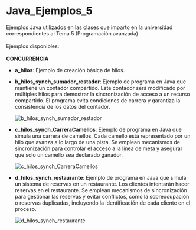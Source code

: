# Java_Ejemplos_5
Ejemplos Java utilizados en las clases que imparto en la universidad correspondientes al Tema 5 (Programación avanzada)<br>
<br>
Ejemplos disponibles:<br>
<br>
**CONCURRENCIA**
- **a_hilos**: Ejemplo de creación básica de hilos.

- **b_hilos_synch_sumador_restador**: Ejemplo de programa en Java que mantiene un contador compartido. Este contador será modificado por múltiples hilos para demostrar la sincronización de acceso a un recurso compartido. El programa  evita condiciones de carrera y garantiza la consistencia de los datos del contador.

    ![b_hilos_synch_sumador_restador](https://github.com/aalonsopuig/Java_Ejemplos_5/assets/57196844/8def8405-b0e0-437e-9607-dcbaadce6db7)
   

- **c_hilos_synch_CarreraCamellos**: Ejemplo de programa en Java que simula una carrera de camellos. Cada camello está representado por un hilo que avanza a lo largo de una pista. Se emplean mecanismos de sincronización para controlar el acceso a la línea de meta y asegurar que solo un camello sea declarado ganador.

    ![c_hilos_synch_CarreraCamellos](https://github.com/aalonsopuig/Java_Ejemplos_5/assets/57196844/dd80f227-fc52-4332-a634-757ec58f3263)


- **d_hilos_synch_restaurante**: Ejemplo de programa en Java que simula un sistema de reservas en un restaurante. Los clientes intentarán hacer reservas en el restaurante. Se emplean mecanismos de sincronización para gestionar las reservas y evitar conflictos, como la sobreocupación o reservas duplicadas, incluyendo la identificación de cada cliente en el proceso.

    ![d_hilos_synch_restaurante](https://github.com/aalonsopuig/Java_Ejemplos_5/assets/57196844/95e07d83-59c6-486b-83c2-a8240c278a6c)


  


